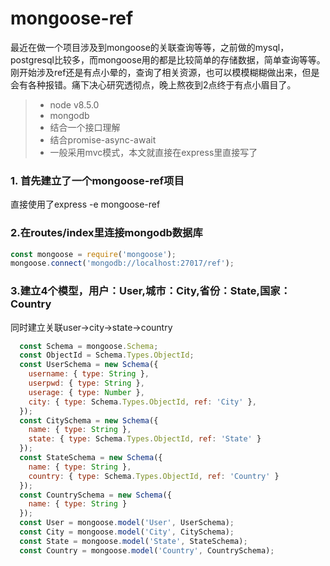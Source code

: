 # mongoose-ref
最近在做一个项目涉及到mongoose的关联查询等等，之前做的mysql，postgresql比较多，而mongoose用的都是比较简单的存储数据，简单查询等等。
刚开始涉及ref还是有点小晕的，查询了相关资源，也可以模模糊糊做出来，但是会有各种报错。痛下决心研究透彻点，晚上熬夜到2点终于有点小眉目了。
> * node v8.5.0
> * mongodb
> * 结合一个接口理解
> * 结合promise-async-await
> * 一般采用mvc模式，本文就直接在express里直接写了
### 1. 首先建立了一个mongoose-ref项目
直接使用了express -e mongoose-ref
### 2.在routes/index里连接mongodb数据库
```js
const mongoose = require('mongoose');
mongoose.connect('mongodb://localhost:27017/ref');
```
### 3.建立4个模型，用户：User,城市：City,省份：State,国家：Country
同时建立关联user->city->state->country
```js
  const Schema = mongoose.Schema;
  const ObjectId = Schema.Types.ObjectId;
  const UserSchema = new Schema({
    username: { type: String },
    userpwd: { type: String },
    userage: { type: Number },
    city: { type: Schema.Types.ObjectId, ref: 'City' },
  });
  const CitySchema = new Schema({
    name: { type: String },
    state: { type: Schema.Types.ObjectId, ref: 'State' }
  });
  const StateSchema = new Schema({
    name: { type: String },
    country: { type: Schema.Types.ObjectId, ref: 'Country' }
  });
  const CountrySchema = new Schema({
    name: { type: String }
  });
  const User = mongoose.model('User', UserSchema);
  const City = mongoose.model('City', CitySchema);
  const State = mongoose.model('State', StateSchema);
  const Country = mongoose.model('Country', CountrySchema);
```
    
